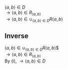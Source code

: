 $\langle a,b \rangle \in D$  
$\rightarrow \langle a,b \rangle \in R_{\langle a,b \rangle}$  
$\rightarrow \langle a,b \rangle \in \cup_{\langle  a,b\rangle  \in D}R\langle  a,b\rangle$

## Inverse

$\langle a,b \rangle \in \cup_{\langle  a,b\rangle  \in D}R\langle  a,b\rangle$$  
$\rightarrow \langle a,b \rangle \in R_{\langle a,b \rangle}$  
By (i), $\rightarrow \langle a,b \rangle \in D$
